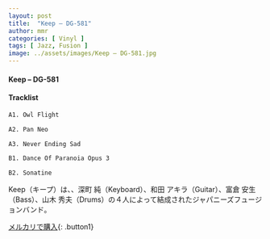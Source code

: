 ```yaml
---
layout: post
title:  "Keep – DG-581"
author: mmr
categories: [ Vinyl ]
tags: [ Jazz, Fusion ]
image: ../assets/images/Keep – DG-581.jpg
---
```


#### Keep – DG-581

#### Tracklist
```md
A1. Owl Flight

A2. Pan Neo

A3. Never Ending Sad

B1. Dance Of Paranoia Opus 3

B2. Sonatine
```

Keep（キープ）は、、深町 純（Keyboard）、和田 アキラ（Guitar）、富倉 安生（Bass）、山木 秀夫（Drums）の４人によって結成されたジャパニーズフュージョンバンド。



[メルカリで購入](https://jp.mercari.com/item/m29887056120){: .button1}

